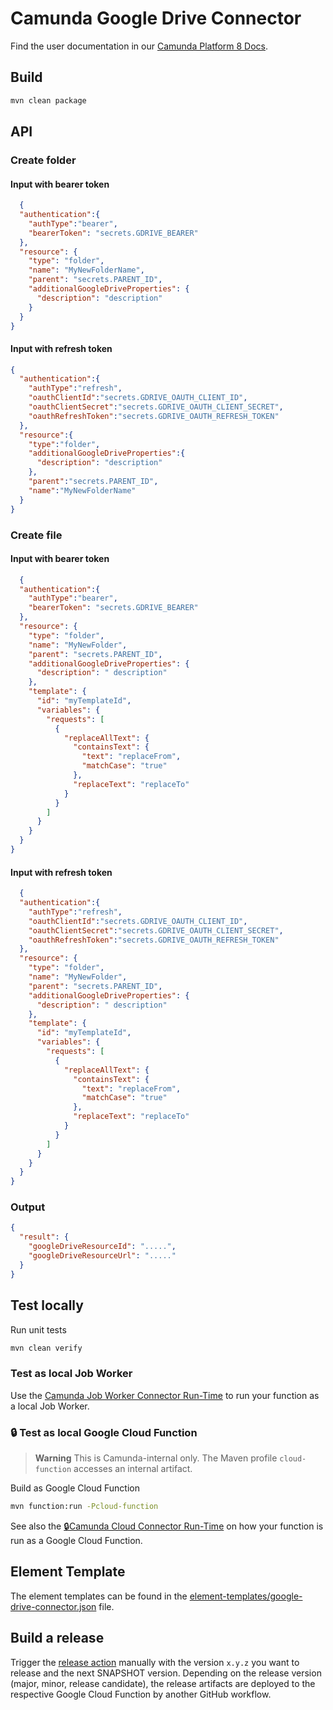 # Camunda Google Drive Connector

Find the user documentation in our [Camunda Platform 8 Docs](https://docs.camunda.io/docs/components/integration-framework/connectors/out-of-the-box-connectors/googledrive/).

## Build

```bash
mvn clean package
```

## API

### Create folder

#### Input with bearer token

```json
  {
  "authentication":{
    "authType":"bearer",
    "bearerToken": "secrets.GDRIVE_BEARER"
  },
  "resource": {
    "type": "folder",
    "name": "MyNewFolderName",
    "parent": "secrets.PARENT_ID",
    "additionalGoogleDriveProperties": {
      "description": "description"
    }
  }
}
```

#### Input with refresh token

```json
{
  "authentication":{
    "authType":"refresh",
    "oauthClientId":"secrets.GDRIVE_OAUTH_CLIENT_ID",
    "oauthClientSecret":"secrets.GDRIVE_OAUTH_CLIENT_SECRET",
    "oauthRefreshToken":"secrets.GDRIVE_OAUTH_REFRESH_TOKEN"
  },
  "resource":{
    "type":"folder",
    "additionalGoogleDriveProperties":{
      "description": "description"
    },
    "parent":"secrets.PARENT_ID",
    "name":"MyNewFolderName"
  }
}
```

### Create file

#### Input with bearer token

```json
  {
  "authentication":{
    "authType":"bearer",
    "bearerToken": "secrets.GDRIVE_BEARER"
  },
  "resource": {
    "type": "folder",
    "name": "MyNewFolder",
    "parent": "secrets.PARENT_ID",
    "additionalGoogleDriveProperties": {
      "description": " description"
    },
    "template": {
      "id": "myTemplateId",
      "variables": {
        "requests": [
          {
            "replaceAllText": {
              "containsText": {
                "text": "replaceFrom",
                "matchCase": "true"
              },
              "replaceText": "replaceTo"
            }
          }
        ]
      }
    }
  }
}
```

#### Input with refresh token

```json
  {
  "authentication":{
    "authType":"refresh",
    "oauthClientId":"secrets.GDRIVE_OAUTH_CLIENT_ID",
    "oauthClientSecret":"secrets.GDRIVE_OAUTH_CLIENT_SECRET",
    "oauthRefreshToken":"secrets.GDRIVE_OAUTH_REFRESH_TOKEN"
  },
  "resource": {
    "type": "folder",
    "name": "MyNewFolder",
    "parent": "secrets.PARENT_ID",
    "additionalGoogleDriveProperties": {
      "description": " description"
    },
    "template": {
      "id": "myTemplateId",
      "variables": {
        "requests": [
          {
            "replaceAllText": {
              "containsText": {
                "text": "replaceFrom",
                "matchCase": "true"
              },
              "replaceText": "replaceTo"
            }
          }
        ]
      }
    }
  }
}
```

### Output

```json
{
  "result": {
    "googleDriveResourceId": ".....",
    "googleDriveResourceUrl": "....."
  }
}
```

## Test locally

Run unit tests

```bash
mvn clean verify
```

### Test as local Job Worker

Use the [Camunda Job Worker Connector Run-Time](https://github.com/camunda/connector-framework/tree/main/runtime-job-worker)
to run your function as a local Job Worker.

### :lock: Test as local Google Cloud Function

> **Warning**
> This is Camunda-internal only. The Maven profile `cloud-function` accesses an internal artifact.

Build as Google Cloud Function

```bash
mvn function:run -Pcloud-function
```

See also the [:lock:Camunda Cloud Connector Run-Time](https://github.com/camunda/connector-runtime-cloud) on how your function
is run as a Google Cloud Function.

## Element Template

The element templates can be found in
the [element-templates/google-drive-connector.json](element-templates/google-drive-connector.json) file.

## Build a release

Trigger the [release action](./.github/workflows/RELEASE.yml) manually with the version `x.y.z` you want to release and the next SNAPSHOT version.
Depending on the release version (major, minor, release candidate), the release artifacts are deployed to the respective Google Cloud Function by another GitHub workflow.

